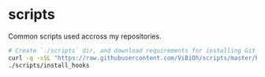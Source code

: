 # scripts

Common scripts used accross my repositories.

```bash
# Create `./scripts` dir, and download requirements for installing Git Hooks
curl -q -sSL "https://raw.githubusercontent.com/ViBiOh/scripts/master/bootstrap" | bash -s "install_hooks"
./scripts/install_hooks
```
